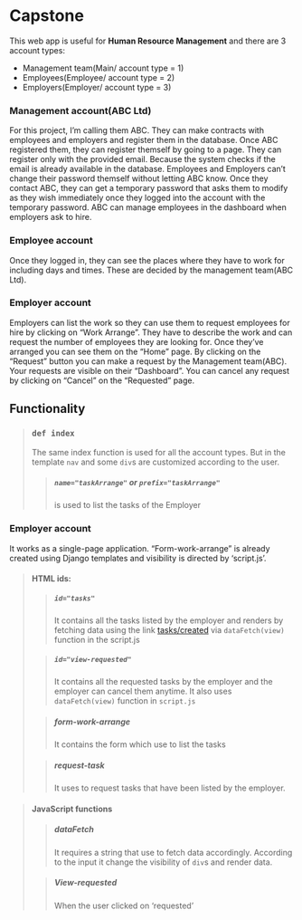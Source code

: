 # Capstone

This web app is useful for **Human Resource Management** and there are 3 account types:
- Management team(Main/ account type = 1)
- Employees(Employee/ account type = 2)
- Employers(Employer/ account type = 3)

### Management account(ABC Ltd)

For this project, I’m calling them ABC. They can make contracts with employees and employers and register them in the database. Once ABC registered them, they can register themself by going to a page. They can register only with the provided email. Because the system checks if the email is already available in the database. Employees and Employers can’t change their password themself without letting ABC know. Once they contact ABC, they can get a temporary password that asks them to modify as they wish immediately once they logged into the account with the temporary password. ABC can manage employees in the dashboard when employers ask to hire.

### Employee account

Once they logged in, they can see the places where they have to work for including days and times. These are decided by the management team(ABC Ltd).

### Employer account

Employers can list the work so they can use them to request employees for hire by clicking on “Work Arrange”. They have to describe the work and can request the number of employees they are looking for. Once they’ve arranged you can see them on the “Home” page. By clicking on the “Request” button you can make a request by the Management team(ABC). Your requests are visible on their “Dashboard”. You can cancel any request by clicking on “Cancel” on the “Requested” page.

## Functionality 

>### <code>def index</code>
>
> The same index function is used for all the account types. But in the template <code>nav</code> and some <code>div</code>s are customized according to the user.
>
>> ##### <code>name="taskArrange"</code> or <code>prefix="taskArrange"</code>
>>
>> is used to list the tasks of the Employer

### Employer account

It works as a single-page application. “Form-work-arrange” is already created using Django templates and visibility is directed by ‘script.js’.

> #### HTML ids:
> 
>> ##### <code>id="tasks"</code>
>>
>> It contains all the tasks listed by the employer and renders by fetching data using the link [tasks/created]() via <code>dataFetch(view)</code> function in the script.js
>
>> ##### <code>id="view-requested"</code>
>>
>> It contains all the requested tasks by the employer and the employer can cancel them anytime. It also uses <code>dataFetch(view)</code> function in <code>script.js</code> 
>
>> ##### form-work-arrange
>>
>> It contains the form which use to list the tasks
>
>> ##### ‎request-task
>>
>> It uses to request tasks that have been listed by the employer. 


> #### JavaScript functions
> 
>> ##### dataFetch
>> 
>> It requires a string that use to fetch data accordingly. According to the input it change the visibility of <code>div</code>s and render data.  
>
>> ##### View-requested
>> 
>> When the user clicked on ‘requested’ 
